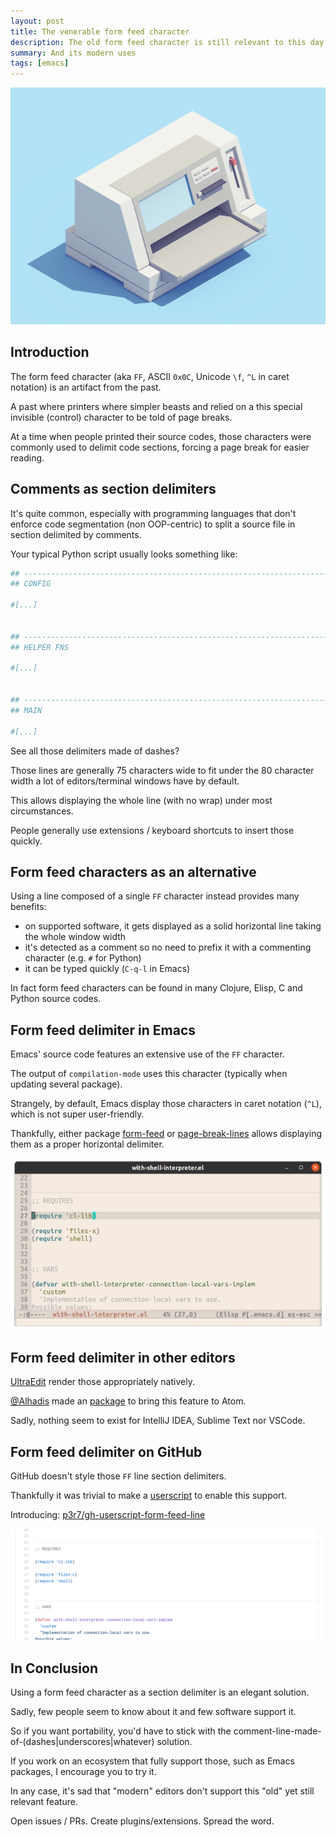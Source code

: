 ```yaml
---
layout: post
title: The venerable form feed character
description: The old form feed character is still relevant to this day
summary: And its modern uses
tags: [emacs]
---
```


![old_printer](/assets/gif/old-printer.gif)


## Introduction

The form feed character (aka `FF`, ASCII `0x0C`, Unicode `\f`, `^L` in caret notation) is an artifact from the past.

A past where printers where simpler beasts and relied on a this special invisible (control) character to be told of page breaks.

At a time when people printed their source codes, those characters were commonly used to delimit code sections, forcing a page break for easier reading.


## Comments as section delimiters

It's quite common, especially with programming languages that don't enforce code segmentation (non OOP-centric) to split a source file in section delimited by comments.

Your typical Python script usually looks something like:

```py
## ------------------------------------------------------------------------
## CONFIG

#[...]


## ------------------------------------------------------------------------
## HELPER FNS

#[...]


## ------------------------------------------------------------------------
## MAIN

#[...]

```

See all those delimiters made of dashes?

Those lines are generally 75 characters wide to fit under the 80 character width a lot of editors/terminal windows have by default.

This allows displaying the whole line (with no wrap) under most circumstances.

People generally use extensions / keyboard shortcuts to insert those quickly.


## Form feed characters as an alternative

Using a line composed of a single `FF` character instead provides many benefits:
- on supported software, it gets displayed as a solid horizontal line taking the whole window width
- it's detected as a comment so no need to prefix it with a commenting character (e.g. `#` for Python)
- it can be typed quickly (`C-q-l` in Emacs)

In fact form feed characters can be found in many Clojure, Elisp, C and Python source codes.


## Form feed delimiter in Emacs

Emacs' source code features an extensive use of the `FF` character.

The output of `compilation-mode` uses this character (typically when updating several package).

Strangely, by default, Emacs display those characters in caret notation (`^L`), which is not super user-friendly.

Thankfully, either package [form-feed](https://depp.brause.cc/form-feed/) or [page-break-lines](https://github.com/purcell/page-break-lines) allows displaying them as a proper horizontal delimiter.

![ff_char_emacs](/assets/img/ff-char-emacs.png)


## Form feed delimiter in other editors

[UltraEdit](https://www.ultraedit.com/) render those appropriately natively.

[@Alhadis](https://github.com/Alhadis) made an [package](https://atom.io/packages/form-feeds) to bring this feature to Atom.

Sadly, nothing seem to exist for IntelliJ IDEA, Sublime Text nor VSCode.


## Form feed delimiter on GitHub

GitHub doesn't style those `FF` line section delimiters.

Thankfully it was trivial to make a [userscript](https://en.wikipedia.org/wiki/Userscript) to enable this support.

Introducing: [p3r7/gh-userscript-form-feed-line](https://github.com/p3r7/gh-userscript-form-feed-line)

![ff_char_github](/assets/img/ff-char-github.png)


## In Conclusion

Using a form feed character as a section delimiter is an elegant solution.

Sadly, few people seem to know about it and few software support it.

So if you want portability, you'd have to stick with the comment-line-made-of-(dashes|underscores|whatever) solution.

If you work on an ecosystem that fully support those, such as Emacs packages, I encourage you to try it.

In any case, it's sad that "modern" editors don't support this "old" yet still relevant feature.

Open issues / PRs. Create plugins/extensions. Spread the word.
